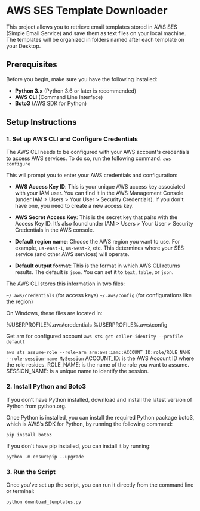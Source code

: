 # AWS SES Template Downloader

This project allows you to retrieve email templates stored in AWS SES (Simple Email Service) and save them as text files on your local machine. The templates will be organized in folders named after each template on your Desktop.

## Prerequisites

Before you begin, make sure you have the following installed:

- **Python 3.x** (Python 3.6 or later is recommended)
- **AWS CLI** (Command Line Interface)
- **Boto3** (AWS SDK for Python)

## Setup Instructions

### 1. Set up AWS CLI and Configure Credentials

The AWS CLI needs to be configured with your AWS account's credentials to access AWS services. To do so, run the following command:
```aws configure```

This will prompt you to enter your AWS credentials and configuration:

- **AWS Access Key ID**: This is your unique AWS access key associated with your IAM user. You can find it in the AWS Management Console (under IAM > Users > Your User > Security Credentials). If you don't have one, you need to create a new access key.
  
- **AWS Secret Access Key**: This is the secret key that pairs with the Access Key ID. It’s also found under IAM > Users > Your User > Security Credentials in the AWS console.
  
- **Default region name**: Choose the AWS region you want to use. For example, `us-east-1`, `us-west-2`, etc. This determines where your SES service (and other AWS services) will operate.
  
- **Default output format**: This is the format in which AWS CLI returns results. The default is `json`. You can set it to `text`, `table`, or `json`.

The AWS CLI stores this information in two files:

```~/.aws/credentials``` (for access keys)
```~/.aws/config``` (for configurations like the region)

On Windows, these files are located in:

%USERPROFILE%\.aws\credentials
%USERPROFILE%\.aws\config


Get arn for configured account
```aws sts get-caller-identity --profile default```

```aws sts assume-role --role-arn arn:aws:iam::ACCOUNT_ID:role/ROLE_NAME  --role-session-name MySession```
ACCOUNT_ID: is the AWS Account ID where the role resides.
ROLE_NAME: is the name of the role you want to assume.
SESSION_NAME: is a unique name to identify the session.

### 2. Install Python and Boto3
If you don’t have Python installed, download and install the latest version of Python from python.org.

Once Python is installed, you can install the required Python package boto3, which is AWS’s SDK for Python, by running the following command:

```
pip install boto3
```
If you don't have pip installed, you can install it by running:
```
python -m ensurepip --upgrade
```
### 3. Run the Script
Once you've set up the script, you can run it directly from the command line or terminal:

```
python download_templates.py
```

